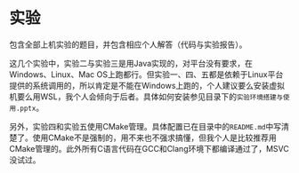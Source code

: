 # 实验

包含全部上机实验的题目，并包含相应个人解答（代码与实验报告）。

这几个实验中，实验二与实验三是用Java实现的，对平台没有要求，在Windows、Linux、Mac OS上跑都行。但实验一、四、五都是依赖于Linux平台提供的系统调用的，所以肯定是不能在Windows上跑的，个人建议要么安装虚拟机要么用WSL，我个人会倾向于后者。具体如何安装参见目录下的`实验环境搭建与使用.pptx`。

另外，实验四和实验五使用CMake管理。具体配置已在目录中的`README.md`中写清楚了。使用CMake不是强制的，用不来也不强求搞懂，但我个人是比较推荐用CMake管理的。此外所有C语言代码在GCC和Clang环境下都编译通过了，MSVC没试过。

